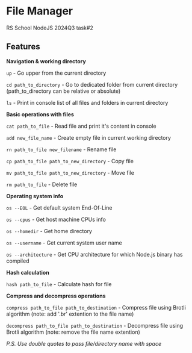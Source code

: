 # File Manager
RS School NodeJS 2024Q3 task#2

## Features

**Navigation & working directory**

`up` - Go upper from the current directory

`cd path_to_directory` - Go to dedicated folder from current directory (path_to_directory can be relative or absolute)

`ls` - Print in console list of all files and folders in current directory

**Basic operations with files**

`cat path_to_file` - Read file and print it's content in console

`add new_file_name` - Create empty file in current working directory

`rn path_to_file new_filename` - Rename file

`cp path_to_file path_to_new_directory` - Copy file

`mv path_to_file path_to_new_directory` - Move file

`rm path_to_file` - Delete file

**Operating system info**

`os --EOL` - Get default system End-Of-Line

`os --cpus` - Get host machine CPUs info

`os --homedir` - Get home directory

`os --username` - Get current system user name

`os --architecture` - Get CPU architecture for which Node.js binary has compiled

**Hash calculation**

`hash path_to_file` - Calculate hash for file

**Compress and decompress operations**

`compress path_to_file path_to_destination` - Compress file using Brotli algorithm (note: add '.br' extention to the file name)

`decompress path_to_file path_to_destination` - Decompress file using Brotli algorithm (note: remove the file name extention)

*P.S. Use double quotes to pass file/directory name with space*